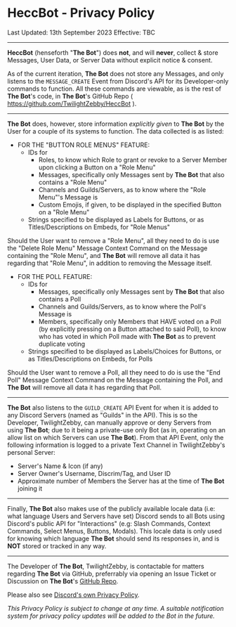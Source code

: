 # HeccBot - Privacy Policy
Last Updated: 13th September 2023
Effective: TBC

---

**HeccBot** (henseforth "**The Bot**") does __not__, and will __never__, collect & store Messages, User Data, or Server Data without explicit notice & consent.

As of the current iteration, **The Bot** does not store any Messages, and only listens to the `MESSAGE_CREATE` Event from Discord's API for its Developer-only commands to function. All these commands are viewable, as is the rest of **The Bot**'s code, in **The Bot**'s GitHub Repo ( https://github.com/TwilightZebby/HeccBot ).

---

**The Bot** does, however, store information *explicitly given* to **The Bot** by the User for a couple of its systems to function. The data collected is as listed:

- FOR THE "BUTTON ROLE MENUS" FEATURE:
  - IDs for
    - Roles, to know which Role to grant or revoke to a Server Member upon clicking a Button on a "Role Menu"
    - Messages, specifically only Messages sent by **The Bot** that also contains a "Role Menu"
    - Channels and Guilds/Servers, as to know where the "Role Menu"'s Message is
    - Custom Emojis, if given, to be displayed in the specified Button on a "Role Menu"
  - Strings specified to be displayed as Labels for Buttons, or as Titles/Descriptions on Embeds, for "Role Menus"

Should the User want to remove a "Role Menu", all they need to do is use the "Delete Role Menu" Message Context Command on the Message containing the "Role Menu", and **The Bot** will remove all data it has regarding that "Role Menu", in addition to removing the Message itself.

- FOR THE POLL FEATURE:
  - IDs for
    - Messages, specifically only Messages sent by **The Bot** that also contains a Poll
    - Channels and Guilds/Servers, as to know where the Poll's Message is
    - Members, specifically only Members that HAVE voted on a Poll (by explicitly pressing on a Button attached to said Poll), to know who has voted in which Poll made with **The Bot** as to prevent duplicate voting
  - Strings specified to be displayed as Labels/Choices for Buttons, or as Titles/Descriptions on Embeds, for Polls

Should the User want to remove a Poll, all they need to do is use the "End Poll" Message Context Command on the Message containing the Poll, and **The Bot** will remove all data it has regarding that Poll.

---

**The Bot** also listens to the `GUILD_CREATE` API Event for when it is added to any Discord Servers (named as "Guilds" in the API). This is so the Developer, TwilightZebby, can manually approve or deny Servers from using **The Bot**; due to it being a private-use only Bot (as in, operating on an allow list on which Servers can use **The Bot**). From that API Event, only the following information is logged to a private Text Channel in TwilightZebby's personal Server:

- Server's Name & Icon (if any)
- Server Owner's Username, Discrim/Tag, and User ID
- Approximate number of Members the Server has at the time of **The Bot** joining it

---

Finally, **The Bot** also makes use of the publicly available locale data (i.e: what language Users and Servers have set) Discord sends to all Bots using Discord's public API for "Interactions" (e.g: Slash Commands, Context Commands, Select Menus, Buttons, Modals). This locale data is only used for knowing which language **The Bot** should send its responses in, and is __NOT__ stored or tracked in any way.

---

The Developer of **The Bot**, TwilightZebby, is contactable for matters regarding **The Bot** via GitHub, preferrably via opening an Issue Ticket or Discussion on **The Bot**'s [GitHub Repo](https://github.com/TwilightZebby/HeccBot).

Please also see [Discord's own Privacy Policy](https://discord.com/privacy).

*This Privacy Policy is subject to change at any time. A suitable notification system for privacy policy updates will be added to the Bot in the future.*
